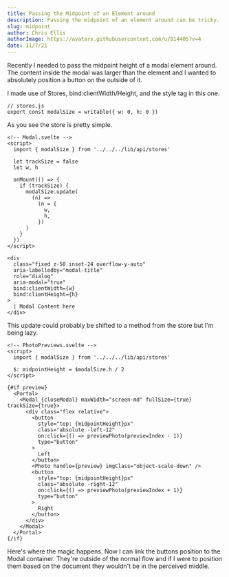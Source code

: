```yaml
---
title: Passing the Midpoint of an Element around
description: Passing the midpoint of an element around can be tricky.
slug: midpoint
author: Chris Ellis
authorImage: https://avatars.githubusercontent.com/u/814405?v=4
date: 11/7/21
---
```


Recently I needed to pass the midpoint height of a modal element around. The content inside the modal was larger than the element and I wanted to absolutely position a button on the outside of it.

I made use of Stores, bind:clientWidth/Height, and the style tag in this one.

```
// stores.js
export const modalSize = writable({ w: 0, h: 0 })
```

As you see the store is pretty simple.

```
<!-- Modal.svelte -->
<script>
  import { modalSize } from '../../../lib/api/stores'

  let trackSize = false
  let w, h

  onMount(() => {
    if (trackSize) {
      modalSize.update(
        (n) =>
          (n = {
            w,
            h,
          })
      )
    }
  })
</script>

<div
  class="fixed z-50 inset-24 overflow-y-auto"
  aria-labelledby="modal-title"
  role="dialog"
  aria-modal="true"
  bind:clientWidth={w}
  bind:clientHeight={h}
>
  | Modal Content here
</div>
```

This update could probably be shifted to a method from the store but I'm being lazy.

```
<!-- PhotoPreviews.svelte -->
<script>
  import { modalSize } from '../../../lib/api/stores'

  $: midpointHeight = $modalSize.h / 2
</script>

{#if preview}
  <Portal>
    <Modal {closeModal} maxWidth="screen-md" fullSize={true} trackSize={true}>
      <div class="flex relative">
        <button
          style="top: {midpointHeight}px"
          class="absolute -left-12"
          on:click={() => previewPhoto(previewIndex - 1)}
          type="button"
        >
          Left
        </button>
        <Photo handle={preview} imgClass="object-scale-down" />
        <button
          style="top: {midpointHeight}px"
          class="absolute -right-12"
          on:click={() => previewPhoto(previewIndex + 1)}
          type="button"
        >
          Right
        </button>
      </div>
    </Modal>
  </Portal>
{/if}
```

Here's where the magic happens. Now I can link the buttons position to the Modal container. They're outside of the normal flow and if I were to position them based on the document they wouldn't be in the perceived middle.
